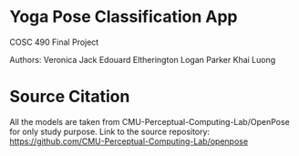 # Yoga Pose Classification App
COSC 490 Final Project

Authors:
    Veronica Jack
    Edouard Eltherington
    Logan Parker
    Khai Luong

# Source Citation
All the models are taken from CMU-Perceptual-Computing-Lab/OpenPose for only study purpose.
Link to the source repository: https://github.com/CMU-Perceptual-Computing-Lab/openpose